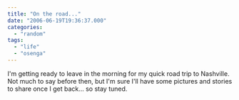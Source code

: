 ```yaml
---
title: "On the road..."
date: "2006-06-19T19:36:37.000"
categories: 
  - "random"
tags: 
  - "life"
  - "osenga"
---
```


I'm getting ready to leave in the morning for my quick road trip to Nashville. Not much to say before then, but I'm sure I'll have some pictures and stories to share once I get back... so stay tuned.
